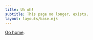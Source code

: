 ```yaml
---
title: Uh oh!
subtitle: This page no longer, exists.
layout: layouts/base.njk
---
```


<a href="/">Go home</a>.
